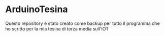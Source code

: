 # ArduinoTesina
Questo repository è stato creato come backup per tutto il programma che ho scritto per la mia tesina di terza media sull'IOT
